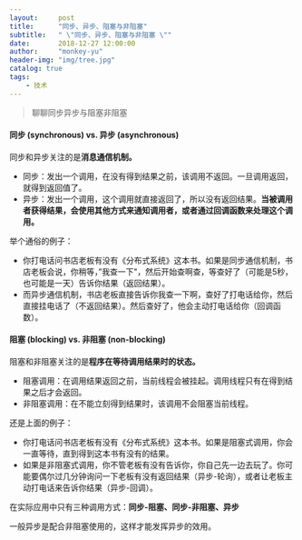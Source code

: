 ```yaml
---
layout:     post
title:      "同步、异步、阻塞与非阻塞"
subtitle:   " \"同步、异步、阻塞与非阻塞 \""
date:       2018-12-27 12:00:00
author:     "monkey-yu"
header-img: "img/tree.jpg"
catalog: true
tags:
    - 技术
---
```

> 聊聊同步异步与阻塞非阻塞

#### 同步 (synchronous) vs. 异步 (asynchronous)

同步和异步关注的是**消息通信机制。**

- 同步：发出一个调用，在没有得到结果之前，该调用不返回。一旦调用返回，就得到返回值了。
- 异步：发出一个调用，这个调用就直接返回了，所以没有返回结果。**当被调用者获得结果，会使用其他方式来通知调用者，或者通过回调函数来处理这个调用。**

举个通俗的例子：

- 你打电话问书店老板有没有《分布式系统》这本书。如果是同步通信机制，书店老板会说，你稍等，”我查一下"，然后开始查啊查，等查好了（可能是5秒，也可能是一天）告诉你结果（返回结果）。
- 而异步通信机制，书店老板直接告诉你我查一下啊，查好了打电话给你，然后直接挂电话了（不返回结果）。然后查好了，他会主动打电话给你（回调函数）。

#### 阻塞 (blocking) vs. 非阻塞 (non-blocking)

阻塞和非阻塞关注的是**程序在等待调用结果时的状态。**

- 阻塞调用：在调用结果返回之前，当前线程会被挂起。调用线程只有在得到结果之后才会返回。
- 非阻塞调用：在不能立刻得到结果时，该调用不会阻塞当前线程。

还是上面的例子：

- 你打电话问书店老板有没有《分布式系统》这本书。如果是阻塞式调用，你会一直等待，直到得到这本书有没有的结果。
- 如果是非阻塞式调用，你不管老板有没有告诉你，你自己先一边去玩了。你可能要偶尔过几分钟询问一下老板有没有返回结果（异步-轮询），或者让老板主动打电话来告诉你结果（异步-回调）。

在实际应用中只有三种调用方式：**同步-阻塞、同步-非阻塞、异步**

一般异步是配合非阻塞使用的，这样才能发挥异步的效用。
